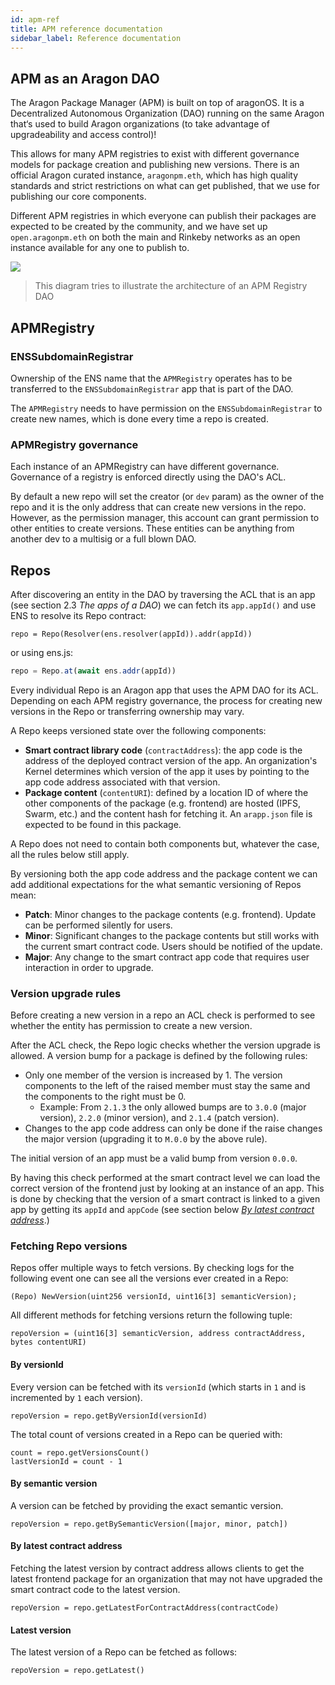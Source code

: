 ```yaml
---
id: apm-ref
title: APM reference documentation
sidebar_label: Reference documentation
---
```


##  APM as an Aragon DAO

The Aragon Package Manager (APM) is built on top of aragonOS. It is a Decentralized
Autonomous Organization (DAO) running on the same Aragon that‘s used to build Aragon
organizations (to take advantage of upgradeability and access control)!

This allows for many APM registries to exist with different governance models for
package creation and publishing new versions. There is an official Aragon curated
instance, `aragonpm.eth`, which has high quality standards and strict restrictions on
what can get published, that we use for publishing our core components.

Different APM registries in which everyone can publish their packages are expected to
be created by the community, and we have set up `open.aragonpm.eth` on both the main
and Rinkeby networks as an open instance available for any one to publish to.

![](/docs/assets/apm-arch.jpeg)
> This diagram tries to illustrate the architecture of an APM Registry DAO

## APMRegistry
### ENSSubdomainRegistrar

Ownership of the ENS name that the `APMRegistry` operates has to be transferred to
the `ENSSubdomainRegistrar` app that is part of the DAO.

The `APMRegistry` needs to have permission on the `ENSSubdomainRegistrar` to create
new names, which is done every time a repo is created.

### APMRegistry governance

Each instance of an APMRegistry can have different governance. Governance of a
registry is enforced directly using the DAO's ACL.

By default a new repo will set the creator (or `dev` param) as the owner of the
repo and it is the only address that can create new versions in the repo. However,
as the permission manager, this account can grant permission to other entities to
create versions. These entities can be anything from another dev to a multisig or
a full blown DAO.

## Repos

After discovering an entity in the DAO by traversing the ACL that is an app (see
section 2.3 *The apps of a DAO*) we can fetch its `app.appId()` and use ENS to
resolve its Repo contract:

```solidity
repo = Repo(Resolver(ens.resolver(appId)).addr(appId))
```
or using ens.js:
```js
repo = Repo.at(await ens.addr(appId))
```

Every individual Repo is an Aragon app that uses the APM DAO for its ACL.
Depending on each APM registry governance, the process for creating new versions
in the Repo or transferring ownership may vary.

A Repo keeps versioned state over the following components:

  - **Smart contract library code** (`contractAddress`): the app code is the address of
  the deployed contract version of the app. An organization's Kernel determines which
  version of the app it uses by pointing to the app code address associated with that
  version.
  - **Package content** (`contentURI`): defined by a location ID of where the other
  components of the package (e.g. frontend) are hosted (IPFS, Swarm, etc.) and the
  content hash for fetching it. An `arapp.json` file is expected to be found in this
  package.

A Repo does not need to contain both components but, whatever the case, all the
rules below still apply.

By versioning both the app code address and the package content we can add
additional expectations for the what semantic versioning of Repos mean:

  - **Patch**: Minor changes to the package contents (e.g. frontend). Update can
  be performed silently for users.
  - **Minor**: Significant changes to the package contents but still works with the
  current smart contract code. Users should be notified of the update.
  - **Major**: Any change to the smart contract app code that requires user interaction in order to upgrade.

### Version upgrade rules
Before creating a new version in a repo an ACL check is performed to see whether
the entity has permission to create a new version.

After the ACL check, the Repo logic checks whether the version upgrade is allowed.
A version bump for a package is defined by the following rules:

- Only one member of the version is increased by 1. The version components to the
left of the raised member must stay the same and the components to the right must be 0.
  - Example: From `2.1.3` the only allowed bumps are to `3.0.0` (major version),
  `2.2.0` (minor version), and `2.1.4` (patch version).
- Changes to the app code address can only be done if the raise changes the major
version (upgrading it to `M.0.0` by the above rule).

The initial version of an app must be a valid bump from version `0.0.0`.

By having this check performed at the smart contract level we can load the correct
version of the frontend just by looking at an instance of an app. This is done by
checking that the version of a smart contract is linked to a given app by getting
its `appId` and `appCode` (see section below [*By latest contract address*](#by-latest-contract-address).)

### Fetching Repo versions
Repos offer multiple ways to fetch versions. By checking logs for the following
event one can see all the versions ever created in a Repo:

```solidity
(Repo) NewVersion(uint256 versionId, uint16[3] semanticVersion);
```

All different methods for fetching versions return the following tuple:

```solidity
repoVersion = (uint16[3] semanticVersion, address contractAddress, bytes contentURI)
```

#### By versionId
Every version can be fetched with its `versionId` (which starts in `1` and is
incremented by `1` each version).

```solidity
repoVersion = repo.getByVersionId(versionId)
```

The total count of versions created in a Repo can be queried with:
```solidity
count = repo.getVersionsCount()
lastVersionId = count - 1
```

#### By semantic version
A version can be fetched by providing the exact semantic version.
```solidity
repoVersion = repo.getBySemanticVersion([major, minor, patch])
```

#### By latest contract address
Fetching the latest version by contract address allows clients to get the latest
frontend package for an organization that may not have upgraded the smart contract
code to the latest version.
```solidity
repoVersion = repo.getLatestForContractAddress(contractCode)
```

#### Latest version
The latest version of a Repo can be fetched as follows:
```solidity
repoVersion = repo.getLatest()
```

